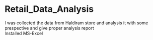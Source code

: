 # Retail_Data_Analysis
I was collected the data from Haldiram store and analysis it with some prespective and give proper analysis report  
Installed MS-Excel

